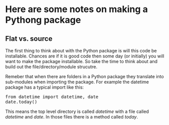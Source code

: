 # Here are some notes on making a Pythong package

## Flat vs. source
The first thing to think about with the Python package is will this code be installable. Chances are if it is good code then some day (or initially) you will want to make the package installable. So take the time to think about and build out the file/directory/module strucutre.

Remeber that when there are folders in a Python package they translate into sub-modules when importing the package. For example the datetime package has a typical import like this:

<pre>
from datetime import datetime, date
date.today()
</pre>

This means the top level directory is called _datetime_ with a file called _datetime_ and _date_. In those files there is a method called _today_. 

